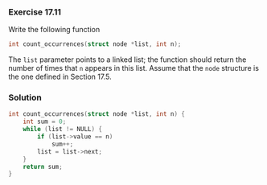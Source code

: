 ### Exercise 17.11

Write the following function

```c
int count_occurrences(struct node *list, int n);
```

The `list` parameter points to a linked list; the function should return the
number of times that `n` appears in this list. Assume that the `node` structure
is the one defined in Section 17.5.

### Solution

```c
int count_occurrences(struct node *list, int n) {
    int sum = 0;
    while (list != NULL) {
        if (list->value == n)
            sum++;
        list = list->next;
    }
    return sum;
}
```
